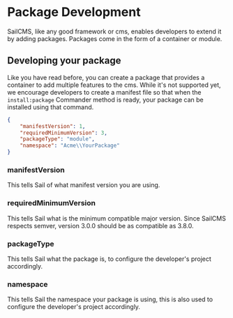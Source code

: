 # Package Development

SailCMS, like any good framework or cms, enables developers to extend it by adding packages. Packages come in the form of
a container or module.

## Developing your package

Like you have read before, you can create a package that provides a container to add multiple features to the cms. While
it's not supported yet, we encourage developers to create a manifest file so that when the `install:package` Commander
method is ready, your package can be installed using that command.

```json
{
    "manifestVersion": 1,
    "requiredMinimumVersion": 3,
    "packageType": "module",
    "namespace": "Acme\\YourPackage"
}
```

### manifestVersion

This tells Sail of what manifest version you are using.

### requiredMinimumVersion

This tells Sail what is the minimum compatible major version. Since SailCMS respects semver, version 3.0.0 should be as
compatible as 3.8.0.

### packageType

This tells Sail what the package is, to configure the developer's project accordingly.

### namespace

This tells Sail the namespace your package is using, this is also used to configure the developer's project accordingly.

